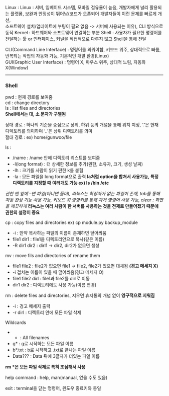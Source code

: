 Linux : Linux : 서버, 임베이드 시스템, 모바일 점유율이 높음, 개발자에게 널리 활용되는 플랫폼, 보완과 안정성이 뛰어남(코드가 오픈되어 개발자들이 이런 문제를 빠르게 개선,   
소프트웨어 설치/업데이트에 부팅이 필요 없음 -> 서버에 사용되는 이유), CLI 방식으로 동작 
Kernel : 하드웨어와 소프트웨어 연결하는 부분
Shell : 사용자가 필요한 명령어를 전달하는 툴 or 인터페이스, 커널을 직접적으로 다루지 않고 Shell을 통해 전달  

CLI(Command Line Interface) : 명령어를 외워야함, 키보드 위주, 상대적으로 빠름, 반복되는 작업의 자동화 가능, 기본적인 개발 환경(Linux)  
GUI(Graphic User Interface) : 명령어 X, 마우스 위주, 상대적 느림, 자동화 X(Window)  

---  
### Shell 

pwd : 현재 경로를 보여줌  
cd : change directory  
ls : list files and directories  
**Shell에서는 대, 소 문자가 구별됨**  
  
상대 경로 : 하나의 기준을 중심으로 상위, 하위 등의 개념을 통해 위치 지정, ‘.’은 현재 디렉토리를 의미하며 ‘..’은 상위 디렉토리를 의미   
절대 경로 : ex) home/gunwoo/file  

ls : 
- /name :  /name 안에 디렉토리 리스트를 보여줌
- -l(long format) : 더 상세한 정보를 추가(권한, 소유자, 크기, 생성 날짜)  
- -lh : 크기를 사람이 읽기 편한 k를 붙힘
- -la : 모든 파일을 long format으로 출력
**la처럼 option을 합쳐서 사용가능, 특정 디렉토리를 지정할 때 여러개도 가능 ex) ls /bin /etc**  

*권한 맨 앞에 –면 파일(아니면 폴더), 리눅스는 확장자가 없는 파일이 존재, tab를 통해 자동 완성 기능 사용 가능, 키보드 위 방향키를 통해 과거 명령어 사용 가능, clear : 화면을 깨끗하게* 
**리눅스는 여러 사람이 한 서버를 사용하는 것을 전제로 만들어졌기 때문에 권한의 설정이 중요**  

cp : copy files and directories ex) cp module.py backup_module  
- -i : 만약 복사하는 파일의 이름이 존재하면 덮어씌움  
- file1 dir1 : file1을 디렉토리안으로 복사(같은 이름)  
- -R dir1 dir2 : dirl1 -> dir2, dir2가 없으면 생성  

mv : move fils and directories of rename them  
- file1 file2 : file2가 없으면 file1 -> file2, file2가 있으면 대체됨 **(경고 메세지 X)**
- -i 겹치는 이름이 있을 때 덮어씌움(경고 메세지 O)
- file1 file2 dirl : file1과 file2를 dirl로 이동
- dir1 dir2 : 디렉토리에도 사용 가능(이름 변경)  

rm : delete files and directories, 지우면 휴지통의 개념 없이 **영구적으로 지워짐**  
- -i : 경고 메세지 출력
- -r dirl : 디렉토리 안에 모든 파일 삭제  

Wildcards
- * : All filenames
- g* : g로 시작하는 모든 파일 이름
- b*.txt : b로 시작하고 .txt로 끝나는 파일 이름
- Data??? : Data 뒤에 3글자가 더있는 파일 이름  

**rm \*은 모든 파일 삭제로 특히 조심해서 사용** 

help command : help, man(manual, 없을 수도 있음)  

exit : terminal을 닫는 명령어, 윈도우 종료키와 동일  
